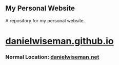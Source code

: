 ## My Personal Website
 
A repository for my personal website.
# [danielwiseman.github.io](https://danielwiseman.github.io)

### Normal Location: [danielwiseman.net](https://danielwiseman.net)
